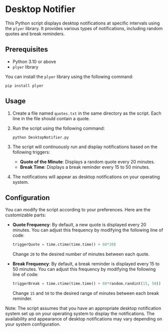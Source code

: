 # Desktop Notifier

This Python script displays desktop notifications at specific intervals using the `plyer` library. It provides various types of notifications, including random quotes and break reminders.

## Prerequisites

- Python 3.10 or above
- `plyer` library

You can install the `plyer` library using the following command:

```
pip install plyer
```

## Usage

1. Create a file named `quotes.txt` in the same directory as the script. Each line in the file should contain a quote.

2. Run the script using the following command:

   ```
   python DesktopNotifier.py
   ```

3. The script will continuously run and display notifications based on the following triggers:

   - **Quote of the Minute**: Displays a random quote every 20 minutes.
   - **Break Time**: Displays a break reminder every 15 to 50 minutes.

4. The notifications will appear as desktop notifications on your operating system.

## Configuration

You can modify the script according to your preferences. Here are the customizable parts:

- **Quote Frequency**: By default, a new quote is displayed every 20 minutes. You can adjust this frequency by modifying the following line of code:

  ```python
  triggerQuote = time.ctime(time.time() + 60*20)
  ```

  Change `20` to the desired number of minutes between each quote.

- **Break Frequency**: By default, a break reminder is displayed every 15 to 50 minutes. You can adjust this frequency by modifying the following line of code:

  ```python
  triggerBreak = time.ctime(time.time() + 60*random.randint(15, 50))
  ```

  Change `15` and `50` to the desired range of minutes between each break reminder.

Note: The script assumes that you have an appropriate desktop notification system set up on your operating system to display the notifications. The availability and appearance of desktop notifications may vary depending on your system configuration.
